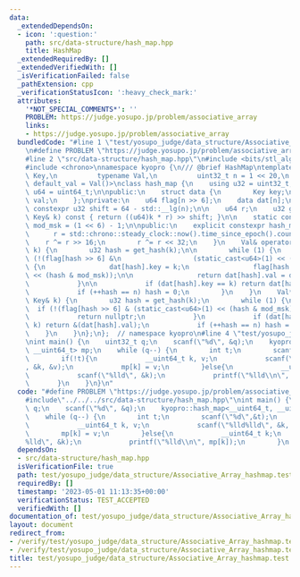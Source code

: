 ```yaml
---
data:
  _extendedDependsOn:
  - icon: ':question:'
    path: src/data-structure/hash_map.hpp
    title: HashMap
  _extendedRequiredBy: []
  _extendedVerifiedWith: []
  _isVerificationFailed: false
  _pathExtension: cpp
  _verificationStatusIcon: ':heavy_check_mark:'
  attributes:
    '*NOT_SPECIAL_COMMENTS*': ''
    PROBLEM: https://judge.yosupo.jp/problem/associative_array
    links:
    - https://judge.yosupo.jp/problem/associative_array
  bundledCode: "#line 1 \"test/yosupo_judge/data_structure/Associative_Array_hashmap.test.cpp\"\
    \n#define PROBLEM \"https://judge.yosupo.jp/problem/associative_array\"\n#include<iostream>\n\
    #line 2 \"src/data-structure/hash_map.hpp\"\n#include <bits/stl_algobase.h>\n\
    #include <chrono>\nnamespace kyopro {\n/// @brief HashMap\ntemplate <typename\
    \ Key,\n          typename Val,\n          uint32_t n = 1 << 20,\n          Val\
    \ default_val = Val()>\nclass hash_map {\n    using u32 = uint32_t;\n    using\
    \ u64 = uint64_t;\n\npublic:\n    struct data {\n        Key key;\n        Val\
    \ val;\n    };\nprivate:\n    u64 flag[n >> 6];\n    data dat[n];\n\n    static\
    \ constexpr u32 shift = 64 - std::__lg(n);\n\n    u64 r;\n    u32 get_hash(const\
    \ Key& k) const { return ((u64)k * r) >> shift; }\n\n    static constexpr uint8_t\
    \ mod_msk = (1 << 6) - 1;\n\npublic:\n    explicit constexpr hash_map() {\n  \
    \      r = std::chrono::steady_clock::now().time_since_epoch().count();\n    \
    \    r ^= r >> 16;\n        r ^= r << 32;\n    }\n    Val& operator[](const Key&\
    \ k) {\n        u32 hash = get_hash(k);\n\n        while (1) {\n            if\
    \ (!(flag[hash >> 6] &\n                  (static_cast<u64>(1) << (hash & mod_msk))))\
    \ {\n                dat[hash].key = k;\n                flag[hash >> 6] |= (static_cast<u64>(1)\
    \ << (hash & mod_msk));\n\n                return dat[hash].val = default_val;\n\
    \            }\n\n            if (dat[hash].key == k) return dat[hash].val;\n\
    \            if (++hash == n) hash = 0;\n        }\n    }\n    Val* find(const\
    \ Key& k) {\n        u32 hash = get_hash(k);\n        while (1) {\n          \
    \  if (!(flag[hash >> 6] & (static_cast<u64>(1) << (hash & mod_msk)))){\n    \
    \            return nullptr;\n            }\n            if (dat[hash].key ==\
    \ k) return &(dat[hash].val);\n            if (++hash == n) hash = 0;\n\n    \
    \    }\n    }\n};\n};  // namespace kyopro\n#line 4 \"test/yosupo_judge/data_structure/Associative_Array_hashmap.test.cpp\"\
    \nint main() {\n    uint32_t q;\n    scanf(\"%d\", &q);\n    kyopro::hash_map<__uint64_t,\
    \ __uint64_t> mp;\n    while (q--) {\n        int t;\n        scanf(\"%d\",&t);\n\
    \        if(!t){\n            __uint64_t k, v;\n            scanf(\"%lld%lld\"\
    , &k, &v);\n            mp[k] = v;\n        }else{\n            __uint64_t k;\n\
    \            scanf(\"%lld\", &k);\n            printf(\"%lld\\n\", mp[k]);\n \
    \       }\n    }\n}\n"
  code: "#define PROBLEM \"https://judge.yosupo.jp/problem/associative_array\"\n#include<iostream>\n\
    #include\"../../../src/data-structure/hash_map.hpp\"\nint main() {\n    uint32_t\
    \ q;\n    scanf(\"%d\", &q);\n    kyopro::hash_map<__uint64_t, __uint64_t> mp;\n\
    \    while (q--) {\n        int t;\n        scanf(\"%d\",&t);\n        if(!t){\n\
    \            __uint64_t k, v;\n            scanf(\"%lld%lld\", &k, &v);\n    \
    \        mp[k] = v;\n        }else{\n            __uint64_t k;\n            scanf(\"\
    %lld\", &k);\n            printf(\"%lld\\n\", mp[k]);\n        }\n    }\n}\n"
  dependsOn:
  - src/data-structure/hash_map.hpp
  isVerificationFile: true
  path: test/yosupo_judge/data_structure/Associative_Array_hashmap.test.cpp
  requiredBy: []
  timestamp: '2023-05-01 11:13:35+00:00'
  verificationStatus: TEST_ACCEPTED
  verifiedWith: []
documentation_of: test/yosupo_judge/data_structure/Associative_Array_hashmap.test.cpp
layout: document
redirect_from:
- /verify/test/yosupo_judge/data_structure/Associative_Array_hashmap.test.cpp
- /verify/test/yosupo_judge/data_structure/Associative_Array_hashmap.test.cpp.html
title: test/yosupo_judge/data_structure/Associative_Array_hashmap.test.cpp
---
```

